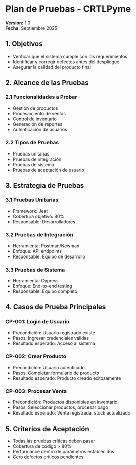 # Plan de Pruebas - CRTLPyme
**Versión:** 1.0  
**Fecha:** Septiembre 2025

## 1. Objetivos
- Verificar que el sistema cumple con los requerimientos
- Identificar y corregir defectos antes del despliegue
- Asegurar la calidad del producto final

## 2. Alcance de las Pruebas
### 2.1 Funcionalidades a Probar
- Gestión de productos
- Procesamiento de ventas
- Control de inventario
- Generación de reportes
- Autenticación de usuarios

### 2.2 Tipos de Pruebas
- Pruebas unitarias
- Pruebas de integración
- Pruebas de sistema
- Pruebas de aceptación de usuario

## 3. Estrategia de Pruebas
### 3.1 Pruebas Unitarias
- Framework: Jest
- Cobertura objetivo: 80%
- Responsable: Desarrolladores

### 3.2 Pruebas de Integración
- Herramienta: Postman/Newman
- Enfoque: API endpoints
- Responsable: Equipo de desarrollo

### 3.3 Pruebas de Sistema
- Herramienta: Cypress
- Enfoque: End-to-end testing
- Responsable: Equipo completo

## 4. Casos de Prueba Principales
### CP-001: Login de Usuario
- Precondición: Usuario registrado existe
- Pasos: Ingresar credenciales válidas
- Resultado esperado: Acceso al sistema

### CP-002: Crear Producto
- Precondición: Usuario autenticado
- Pasos: Completar formulario de producto
- Resultado esperado: Producto creado exitosamente

### CP-003: Procesar Venta
- Precondición: Productos disponibles en inventario
- Pasos: Seleccionar productos, procesar pago
- Resultado esperado: Venta registrada, stock actualizado

## 5. Criterios de Aceptación
- Todas las pruebas críticas deben pasar
- Cobertura de código > 80%
- Performance dentro de parámetros establecidos
- Cero defectos críticos pendientes
